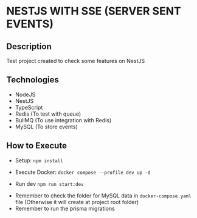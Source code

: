 # NESTJS WITH SSE (SERVER SENT EVENTS)

## Description
Test project created to check some features on NestJS

## Technologies
- NodeJS
- NestJS
- TypeScript
- Redis (To test with queue)
- BullMQ (To use integration with Redis)
- MySQL (To store events)

## How to Execute
- Setup: `npm install`
- Execute Docker: `docker compose --profile dev up -d`

- Run dev `npm run start:dev`
* Remember to check the folder for MySQL data in `docker-compose.yaml` file (Otherwise it will create at project root folder)
* Remember to run the prisma migrations